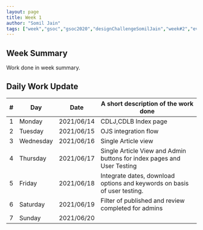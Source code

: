 ```yaml
---
layout: page
title: Week 1
author: "Somil Jain"
tags: ["week","gsoc","gsoc2020","designChallengeSomilJain","week#2","eval#1"]
---
```


## Week Summary

 
Work done in week summary.

## Daily Work Update

|\#|Day|Date|A short description of the work done|  
|---	|---	|---	|---	|  
|1   	| Monday 	|   2021/06/14	| CDLJ,CDLB Index page |  
|2   	| Tuesday  	|   2021/06/15	| OJS integration flow |  
|3   	| Wednesday  	|  2021/06/16 	| Single Article view |  
|4   	| Thursday  	|   2021/06/17	| Single Article View and Admin buttons for index pages and User Testing  |  
|5   	| Friday  	|   2021/06/18	| Integrate dates, download options and keywords on basis of user testing. |
|6   	| Saturday  	|   2021/06/19	| Filter of published and review completed for admins  |  
|7   	| Sunday  	|   2021/06/20	|  |
